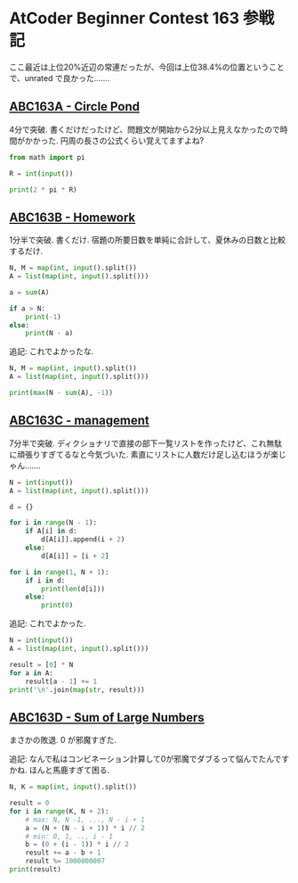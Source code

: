 # AtCoder Beginner Contest 163 参戦記

ここ最近は上位20%近辺の常連だったが、今回は上位38.4%の位置ということで、unrated で良かった…….

## [ABC163A - Circle Pond](https://atcoder.jp/contests/abc163/tasks/abc163_a)

4分で突破. 書くだけだったけど、問題文が開始から2分以上見えなかったので時間がかかった. 円周の長さの公式くらい覚えてますよね?

```python
from math import pi

R = int(input())

print(2 * pi * R)
```

## [ABC163B - Homework](https://atcoder.jp/contests/abc163/tasks/abc163_b)

1分半で突破. 書くだけ. 宿題の所要日数を単純に合計して、夏休みの日数と比較するだけ.

```python
N, M = map(int, input().split())
A = list(map(int, input().split()))

a = sum(A)

if a > N:
    print(-1)
else:
    print(N - a)
```

追記: これでよかったな.

```python
N, M = map(int, input().split())
A = list(map(int, input().split()))

print(max(N - sum(A), -1))
```

## [ABC163C - management](https://atcoder.jp/contests/abc163/tasks/abc163_c)

7分半で突破. ディクショナリで直接の部下一覧リストを作ったけど、これ無駄に頑張りすぎてるなと今気づいた. 素直にリストに人数だけ足し込むほうが楽じゃん…….

```python
N = int(input())
A = list(map(int, input().split()))

d = {}

for i in range(N - 1):
    if A[i] in d:
        d[A[i]].append(i + 2)
    else:
        d[A[i]] = [i + 2]

for i in range(1, N + 1):
    if i in d:
        print(len(d[i]))
    else:
        print(0)
```

追記: これでよかった.

```python
N = int(input())
A = list(map(int, input().split()))

result = [0] * N
for a in A:
    result[a - 1] += 1
print('\n'.join(map(str, result)))
```

## [ABC163D - Sum of Large Numbers](https://atcoder.jp/contests/abc163/tasks/abc163_d)

まさかの敗退. 0 が邪魔すぎた.

追記: なんで私はコンビネーション計算して0が邪魔でダブるって悩んでたんですかね. ほんと馬鹿すぎて困る.

```python
N, K = map(int, input().split())

result = 0
for i in range(K, N + 2):
    # max: N, N -1, ..., N - i + 1
    a = (N + (N - i + 1)) * i // 2
    # min: 0, 1, .., i - 1
    b = (0 + (i - 1)) * i // 2
    result += a - b + 1
    result %= 1000000007
print(result)
```

